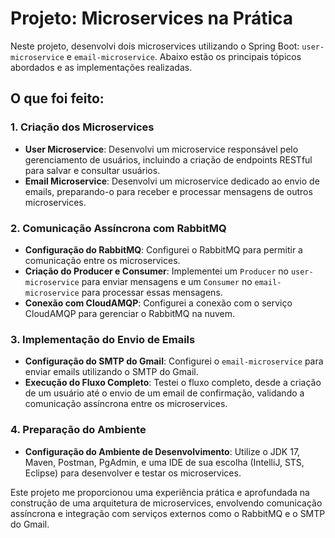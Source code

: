 # Projeto: Microservices na Prática

Neste projeto, desenvolvi dois microservices utilizando o Spring Boot: `user-microservice` e `email-microservice`. Abaixo estão os principais tópicos abordados e as implementações realizadas.

## O que foi feito:

### 1. Criação dos Microservices
- **User Microservice**: Desenvolvi um microservice responsável pelo gerenciamento de usuários, incluindo a criação de endpoints RESTful para salvar e consultar usuários.
- **Email Microservice**: Desenvolvi um microservice dedicado ao envio de emails, preparando-o para receber e processar mensagens de outros microservices.

### 2. Comunicação Assíncrona com RabbitMQ
- **Configuração do RabbitMQ**: Configurei o RabbitMQ para permitir a comunicação entre os microservices. 
- **Criação do Producer e Consumer**: Implementei um `Producer` no `user-microservice` para enviar mensagens e um `Consumer` no `email-microservice` para processar essas mensagens.
- **Conexão com CloudAMQP**: Configurei a conexão com o serviço CloudAMQP para gerenciar o RabbitMQ na nuvem.

### 3. Implementação do Envio de Emails
- **Configuração do SMTP do Gmail**: Configurei o `email-microservice` para enviar emails utilizando o SMTP do Gmail.
- **Execução do Fluxo Completo**: Testei o fluxo completo, desde a criação de um usuário até o envio de um email de confirmação, validando a comunicação assíncrona entre os microservices.

### 4. Preparação do Ambiente
- **Configuração do Ambiente de Desenvolvimento**: Utilize o JDK 17, Maven, Postman, PgAdmin, e uma IDE de sua escolha (IntelliJ, STS, Eclipse) para desenvolver e testar os microservices.

Este projeto me proporcionou uma experiência prática e aprofundada na construção de uma arquitetura de microservices, envolvendo comunicação assíncrona e integração com serviços externos como o RabbitMQ e o SMTP do Gmail.
